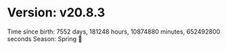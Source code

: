 # Version: v20.8.3
Time since birth: 7552 days, 181248 hours, 10874880 minutes, 652492800 seconds
Season: Spring 🌸
